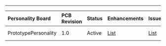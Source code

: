 
---


|Personality Board|PCB Revision|Status|Enhancements|Issues|Developer|Homepage|Build Instructions|
|:----------------|:-----------|:-----|:-----------|:-----|:--------|:-------|:-----------------|
|PrototypePersonality|1.0|Active|[List](http://code.google.com/p/strobit/issues/list?can=2&q=label%3AType-Enhancement%20label%3AHardware-Personality-Prototype)|[List](http://code.google.com/p/strobit/issues/list?can=2&q=label%3AType-Defect%20label%3AHardware-Personality-Prototype) |Stephen Eaton|http://code.google.com/p/strobit|  |